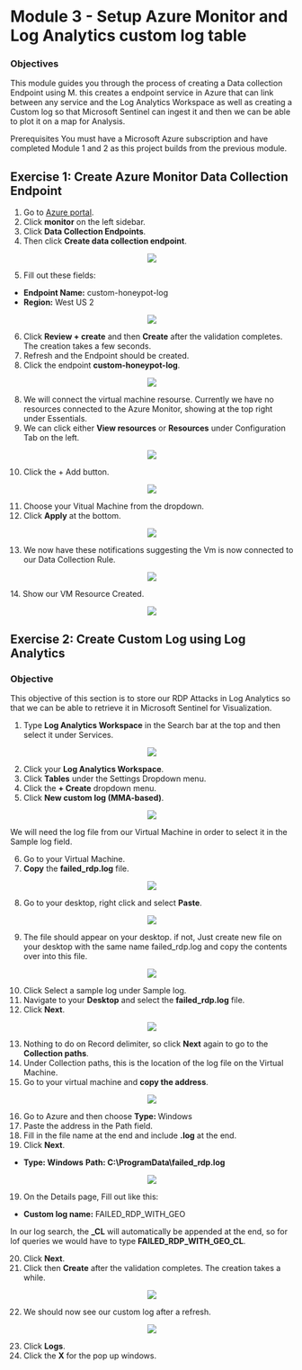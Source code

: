 # Module 3 -  Setup Azure Monitor and Log Analytics custom log table

### Objectives

This module guides you through the process of creating a Data collection Endpoint using M. this creates a endpoint service in Azure that can link between any service and the Log Analytics Workspace as well as creating a Custom log so that Microsoft Sentinel can ingest it and then we can be able to plot it on a map for Analysis.

Prerequisites You must have a Microsoft Azure subscription and have completed Module 1 and 2 as this project builds from the previous module.

## Exercise 1: Create Azure Monitor Data Collection Endpoint

1. Go to <a href="https://portal.azure.com/">Azure portal</a>.
2. Click <strong>monitor</strong> on the left sidebar.
3. Click <strong>Data Collection Endpoints</strong>.
4. Then click <strong>Create data collection endpoint</strong>.

<p align="center">
  <img src="https://i.imgur.com/6nY2yaq.png"/>
</p>

5. Fill out these fields:
<ul>
<li><strong>Endpoint Name:</strong> custom-honeypot-log</li>
<li><strong>Region:</strong> West US 2</li>
</ul>

<p align="center">
  <img src="https://i.imgur.com/sFVJ2b2.png"/>
</p>

6. Click <strong>Review + create</strong> and then <strong>Create</strong> after the validation completes. The creation takes a few seconds.
7.  Refresh and the Endpoint should be created.
8.  Click the endpoint <strong>custom-honeypot-log</strong>.

<p align="center">
  <img src="https://i.imgur.com/Rigt3M9.png"/>
</p>


8. We will connect the virtual machine resourse. Currently we have no resources connected to the Azure Monitor, showing at the top right under Essentials.
9. We can click either <strong>View resources</strong> or <strong>Resources</strong> under Configuration Tab on the left.

<p align="center">
  <img src="https://i.imgur.com/cFbX5Qa.png"/>
</p>

10. Click the + Add button. 

<p align="center">
  <img src="https://i.imgur.com/aN5DFNA.png"/>
</p>

11. Choose your Vitual Machine from the dropdown.
12. Click <strong>Apply</strong> at the bottom.

<p align="center">
  <img src="https://i.imgur.com/gRouq53.png"/>
</p>

13. We now have these notifications suggesting the Vm is now connected to our Data Collection Rule.

<p align="center">
  <img src="https://i.imgur.com/I6MGlmw.png"/>
</p>
14. Show our VM Resource Created.

<p align="center">
  <img src="https://i.imgur.com/GOypShc.png"/>
</p>



## Exercise 2: Create Custom Log using Log Analytics

### Objective

This objective of this section is to store our RDP Attacks in Log Analytics so that we can be able to retrieve it in Microsoft Sentinel for Visualization.

1. Type <strong>Log Analytics Workspace</strong> in the Search bar at the top and then select it under Services.

<p align="center">
  <img src="https://i.imgur.com/s1YwBLb.png"/>
</p>

2. Click your <strong>Log Analytics Workspace</strong>.
3. Click <strong>Tables</strong> under the Settings Dropdown menu.
4. Click the <strong>+ Create</strong> dropdown menu.
5. Click <strong>New custom log (MMA-based)</strong>. 

<p align="center">
  <img src="https://i.imgur.com/RS3ucpR.png"/>
</p>

We will need the log file from our Virtual Machine in order to select it in the Sample log field.

6.  Go to your Virtual Machine.
7.  <strong>Copy</strong> the <strong>failed_rdp.log</strong> file.

<p align="center">
  <img src="https://i.imgur.com/CoOkHxD.png"/>
</p>

8. Go to your desktop, right click and select <strong>Paste</strong>.

<p align="center">
  <img src="https://i.imgur.com/KHTK4xh.png"/>
</p>

9. The file should appear on your desktop. if not, Just create new file on your desktop with the same name failed_rdp.log and copy the contents over into this file.

<p align="center">
  <img src="https://i.imgur.com/dvmbUMO.png"/>
</p>

10. Click <strong></strong>Select a sample log under Sample log.
11. Navigate to your <strong>Desktop</strong> and select the <strong>failed_rdp.log</strong> file.
12. Click <strong>Next</strong>.

<p align="center">
  <img src="https://i.imgur.com/JuWsHOC.png"/>
</p>

13. Nothing to do on Record delimiter, so click <strong>Next</strong> again to go to the <strong>Collection paths</strong>.
14. Under Collection paths, this is the location of the log file on the Virtual Machine.
15. Go to your virtual machine and <strong>copy the address</strong>.

<p align="center">
  <img src="https://i.imgur.com/TuYhsNd.png"/>
</p>

16. Go to Azure and then choose <strong>Type: </strong>Windows
17. Paste the address in the Path field.
18. Fill in the file name at the end and include <strong>.log</strong> at the end.
19. Click <strong>Next</strong>.

<ul>
<li><strong>Type: Windows</strong> <strong>Path: C:\ProgramData\failed_rdp.log</strong></li>
</ul>

<p align="center">
  <img src="https://i.imgur.com/UllvIdj.png"/>
</p>

19. On the Details page, Fill out like this:

<ul>
<li><strong>Custom log name:</strong> FAILED_RDP_WITH_GEO</li>
</ul>

In our log search, the <strong>_CL</strong> will automatically be appended at the end, so for lof queries we would have to type <strong>FAILED_RDP_WITH_GEO_CL</strong>.

20. Click <strong>Next</strong>.
21. Click then <strong>Create</strong> after the validation completes. The creation takes a while.

<p align="center">
  <img src="https://i.imgur.com/OtuAxaz.png"/>
</p>

22. We should now see our custom log after a refresh.
    
<p align="center">
  <img src="https://i.imgur.com/R4pBELI.png"/>
</p>


23. Click <strong>Logs</strong>.
24. Click the <strong>X</strong> for the pop up windows.

<p align="center">
  <img src=""/>
</p>


<p align="center">
  <img src=""/>
</p>

<p align="center">
  <img src=""/>
</p>

<p align="center">
  <img src=""/>
</p>


<p align="center">
  <img src=""/>
</p>


<p align="center">
  <img src=""/>
</p>

<p align="center">
  <img src=""/>
</p>

<p align="center">
  <img src=""/>
</p>


<p align="center">
  <img src=""/>
</p>


<p align="center">
  <img src=""/>
</p>

<p align="center">
  <img src=""/>
</p>

<p align="center">
  <img src=""/>
</p>


